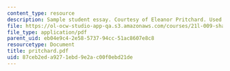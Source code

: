 ```yaml
---
content_type: resource
description: Sample student essay. Courtesy of Eleanor Pritchard. Used with permission.
file: https://ol-ocw-studio-app-qa.s3.amazonaws.com/courses/21l-009-shakespeare-spring-2004/87ceb2eda9271ebd9e2ac00f0ebd21de_pritchard.pdf
file_type: application/pdf
parent_uid: eb04e9c4-2e58-5737-94cc-51ac8607e8c8
resourcetype: Document
title: pritchard.pdf
uid: 87ceb2ed-a927-1ebd-9e2a-c00f0ebd21de
---
```

